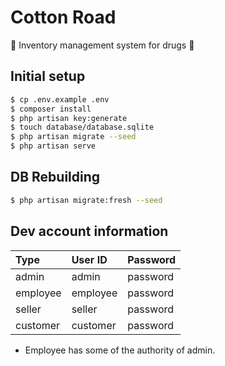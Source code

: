 # Cotton Road
&#x1f48a; Inventory management system for drugs &#x1f489;

## Initial setup

```bash
$ cp .env.example .env
$ composer install
$ php artisan key:generate
$ touch database/database.sqlite
$ php artisan migrate --seed
$ php artisan serve
```

## DB Rebuilding

```bash
$ php artisan migrate:fresh --seed
```

## Dev account information

|Type|User ID|Password|
|:--|:--|:--|
|admin|admin|password|
|employee|employee|password|
|seller|seller|password|
|customer|customer|password|

* Employee has some of the authority of admin.